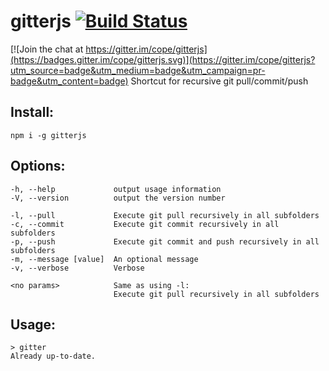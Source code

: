 # gitterjs [![Build Status](https://travis-ci.org/cope/gitterjs.svg?branch=master)](https://travis-ci.org/cope/gitterjs)

[![Join the chat at https://gitter.im/cope/gitterjs](https://badges.gitter.im/cope/gitterjs.svg)](https://gitter.im/cope/gitterjs?utm_source=badge&utm_medium=badge&utm_campaign=pr-badge&utm_content=badge)
Shortcut for recursive git pull/commit/push

## Install:
    npm i -g gitterjs

## Options:
    -h, --help             output usage information
    -V, --version          output the version number

    -l, --pull             Execute git pull recursively in all subfolders
    -c, --commit           Execute git commit recursively in all subfolders
    -p, --push             Execute git commit and push recursively in all subfolders
    -m, --message [value]  An optional message
    -v, --verbose          Verbose

    <no params>            Same as using -l:
                           Execute git pull recursively in all subfolders

## Usage:
    > gitter
    Already up-to-date.
